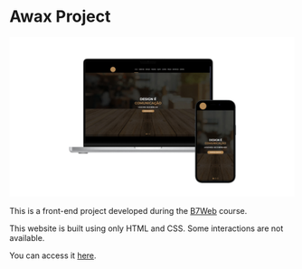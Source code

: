 # Awax Project

<div align="center">
    <img src="./mockup.png"/>
</div>

This is a front-end project developed during the [B7Web](https://b7web.com.br) course.

This website is built using only HTML and CSS. Some interactions are not available.

You can access it [here](https://projeto-awax-delta.vercel.app).
